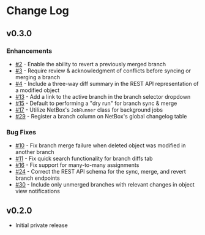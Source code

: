 # Change Log

## v0.3.0

### Enhancements

* [#2](https://github.com/netboxlabs/nbl-netbox-branching/issues/2) - Enable the ability to revert a previously merged branch
* [#3](https://github.com/netboxlabs/nbl-netbox-branching/issues/3) - Require review & acknowledgment of conflicts before syncing or merging a branch
* [#4](https://github.com/netboxlabs/nbl-netbox-branching/issues/4) - Include a three-way diff summary in the REST API representation of a modified object
* [#13](https://github.com/netboxlabs/nbl-netbox-branching/issues/13) - Add a link to the active branch in the branch selector dropdown
* [#15](https://github.com/netboxlabs/nbl-netbox-branching/issues/15) - Default to performing a "dry run" for branch sync & merge
* [#17](https://github.com/netboxlabs/nbl-netbox-branching/issues/17) - Utilize NetBox's `JobRunner` class for background jobs
* [#29](https://github.com/netboxlabs/nbl-netbox-branching/issues/29) - Register a branch column on NetBox's global changelog table

### Bug Fixes

* [#10](https://github.com/netboxlabs/nbl-netbox-branching/issues/10) - Fix branch merge failure when deleted object was modified in another branch
* [#11](https://github.com/netboxlabs/nbl-netbox-branching/issues/11) - Fix quick search functionality for branch diffs tab
* [#16](https://github.com/netboxlabs/nbl-netbox-branching/issues/16) - Fix support for many-to-many assignments
* [#24](https://github.com/netboxlabs/nbl-netbox-branching/issues/24) - Correct the REST API schema for the sync, merge, and revert branch endpoints
* [#30](https://github.com/netboxlabs/nbl-netbox-branching/issues/30) - Include only unmerged branches with relevant changes in object view notifications

## v0.2.0

* Initial private release
